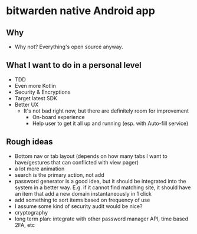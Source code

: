 # bitwarden native Android app

## Why
- Why not? Everything's open source anyway.

## What I want to do in a personal level

- TDD
- Even more Kotlin
- Security & Encryptions
- Target latest SDK
- Better UX
  - It's not bad right now, but there are definitely room for improvement
    - On-board experience
    - Help user to get it all up and running (esp. with Auto-fill service)

## Rough ideas
- Bottom nav or tab layout (depends on how many tabs I want to have/gestures
  that can conflicted with view pager)
- a lot more animation
- search is the primary action, not add
- password generator is a good idea, but it should be integrated into the system
 in a better way. E.g. if it cannot find matching site, it should have an item
 that add a new domain instantaneously in 1 click
- add something to sort items based on frequency of use
- I assume some kind of security audit would be nice?
- cryptography
- long term plan: integrate with other password manager API, time based 2FA, etc
